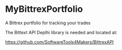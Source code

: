 # MyBittrexPortfolio
A Bittrex portfolio for tracking your trades

The Bittext API Deplhi library is needed and located at:

https://github.com/SoftwareTools4Makers/BittrexAPI


